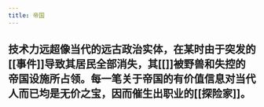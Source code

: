 ```yaml
---
title: 帝国
---
```


## 技术力远超像当代的远古政治实体，在某时由于突发的[[事件]]导致其居民全部消失，其[[]]被野兽和失控的帝国设施所占领。每一笔关于帝国的有价值信息对当代人而已均是无价之宝，因而催生出职业的[[探险家]]。
